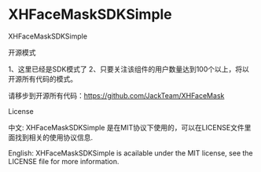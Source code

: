 XHFaceMaskSDKSimple
===================

XHFaceMaskSDKSimple


开源模式

1、这里已经是SDK模式了
2、只要关注该组件的用户数量达到100个以上，将以开源所有代码的模式。

请移步到开源所有代码：https://github.com/JackTeam/XHFaceMask

License

中文: XHFaceMaskSDKSimple 是在MIT协议下使用的，可以在LICENSE文件里面找到相关的使用协议信息.

English: XHFaceMaskSDKSimple is acailable under the MIT license, see the LICENSE file for more information.
